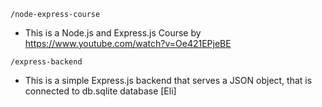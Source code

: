 `/node-express-course`
- This is a Node.js and Express.js Course by https://www.youtube.com/watch?v=Oe421EPjeBE

`/express-backend`
- This is a simple Express.js backend that serves a JSON object, that is connected to db.sqlite database [Eli]

